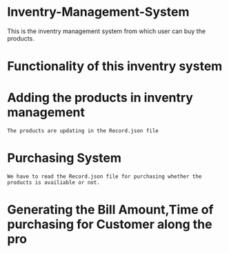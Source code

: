 # Inventry-Management-System
This is the inventry management system from which user can buy the products.
# Functionality of this inventry system
  # Adding the products in inventry management
    The products are updating in the Record.json file
  # Purchasing System
    We have to read the Record.json file for purchasing whether the products is availiable or not.
  # Generating the Bill Amount,Time of purchasing for Customer along the pro
  
